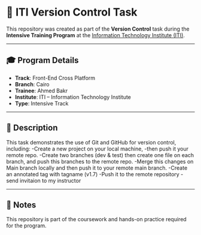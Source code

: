 # 📁 ITI Version Control Task

This repository was created as part of the **Version Control** task during the **Intensive Training Program** at the [Information Technology Institute (ITI)](https://iti.gov.eg/home).

---

## 🎓 Program Details

- **Track**: Front-End Cross Platform
- **Branch**: Cairo
- **Trainee**: Ahmed Bakr
- **Institute**: ITI – Information Technology Institute
- **Type**: Intensive Track

---

## 📝 Description

This task demonstrates the use of Git and GitHub for version control, including:
-Create a new project on your local machine,
-then push it your remote repo.
-Create two branches (dev & test) then create one file on each branch,
and push this branches to the remote repo.
-Merge this changes on Main branch locally and then push it to your remote main branch.
-Create an annotated tag with tagname (v1.7)
-Push it to the remote repository
-send invitaion to my instructor

---

## 📌 Notes

This repository is part of the coursework and hands-on practice required for the program.
